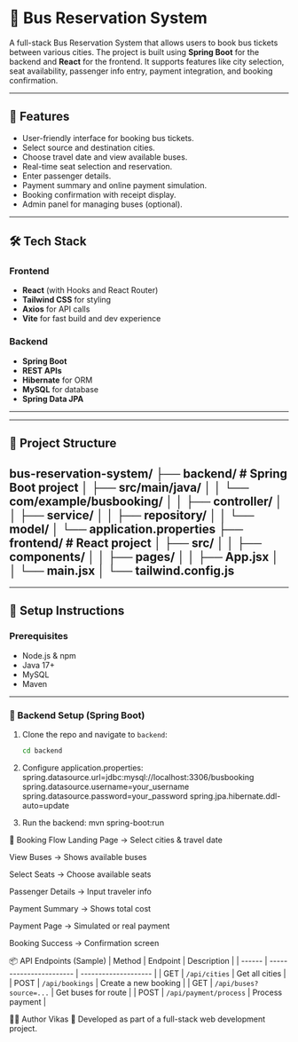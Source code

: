 # 🚌 Bus Reservation System

A full-stack Bus Reservation System that allows users to book bus tickets between various cities. The project is built using **Spring Boot** for the backend and **React** for the frontend. It supports features like city selection, seat availability, passenger info entry, payment integration, and booking confirmation.

---

## 📌 Features

- User-friendly interface for booking bus tickets.
- Select source and destination cities.
- Choose travel date and view available buses.
- Real-time seat selection and reservation.
- Enter passenger details.
- Payment summary and online payment simulation.
- Booking confirmation with receipt display.
- Admin panel for managing buses (optional).

---

## 🛠️ Tech Stack

### Frontend
- **React** (with Hooks and React Router)
- **Tailwind CSS** for styling
- **Axios** for API calls
- **Vite** for fast build and dev experience

### Backend
- **Spring Boot**
- **REST APIs**
- **Hibernate** for ORM
- **MySQL** for database
- **Spring Data JPA**

---

---
## 📂 Project Structure
bus-reservation-system/
├── backend/ # Spring Boot project
│ ├── src/main/java/
│ │ └── com/example/busbooking/
│ │ ├── controller/
│ │ ├── service/
│ │ ├── repository/
│ │ └── model/
│ └── application.properties
├── frontend/ # React project
│ ├── src/
│ │ ├── components/
│ │ ├── pages/
│ │ ├── App.jsx
│ │ └── main.jsx
│ └── tailwind.config.js
---

---

## 🔌 Setup Instructions

### Prerequisites

- Node.js & npm
- Java 17+
- MySQL
- Maven

---

### 🔧 Backend Setup (Spring Boot)

1. Clone the repo and navigate to `backend`:
   ```bash
   cd backend
   
2. Configure application.properties:
  spring.datasource.url=jdbc:mysql://localhost:3306/busbooking
  spring.datasource.username=your_username
  spring.datasource.password=your_password
  spring.jpa.hibernate.ddl-auto=update

3. Run the backend:
  mvn spring-boot:run

🚀 Booking Flow
Landing Page → Select cities & travel date

View Buses → Shows available buses

Select Seats → Choose available seats

Passenger Details → Input traveler info

Payment Summary → Shows total cost

Payment Page → Simulated or real payment

Booking Success → Confirmation screen



📦 API Endpoints (Sample)
| Method | Endpoint                | Description          |
| ------ | ----------------------- | -------------------- |
| GET    | `/api/cities`           | Get all cities       |
| POST   | `/api/bookings`         | Create a new booking |
| GET    | `/api/buses?source=...` | Get buses for route  |
| POST   | `/api/payment/process`  | Process payment      |


🙋‍♂️ Author
Vikas
🚀 Developed as part of a full-stack web development project.


